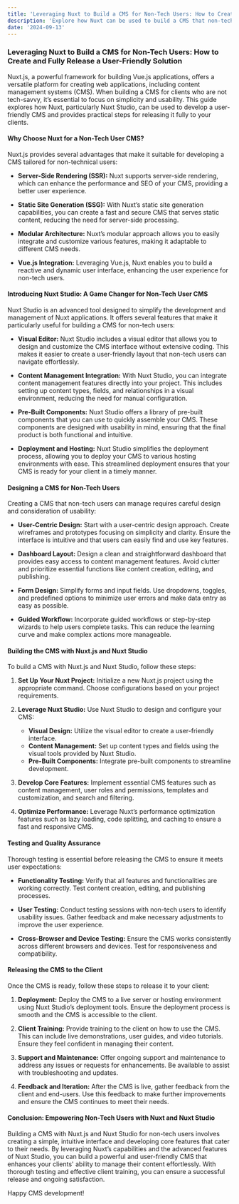 ```yaml
---
title: 'Leveraging Nuxt to Build a CMS for Non-Tech Users: How to Create and Fully Release a User-Friendly Solution'
description: 'Explore how Nuxt can be used to build a CMS that non-tech users can easily manage, and learn best practices for fully releasing the system to your clients.'
date: '2024-09-13'
---
```


### Leveraging Nuxt to Build a CMS for Non-Tech Users: How to Create and Fully Release a User-Friendly Solution

Nuxt.js, a powerful framework for building Vue.js applications, offers a versatile platform for creating web applications, including content management systems (CMS). When building a CMS for clients who are not tech-savvy, it’s essential to focus on simplicity and usability. This guide explores how Nuxt, particularly Nuxt Studio, can be used to develop a user-friendly CMS and provides practical steps for releasing it fully to your clients.

#### Why Choose Nuxt for a Non-Tech User CMS?

Nuxt.js provides several advantages that make it suitable for developing a CMS tailored for non-technical users:

- **Server-Side Rendering (SSR):** Nuxt supports server-side rendering, which can enhance the performance and SEO of your CMS, providing a better user experience.
  
- **Static Site Generation (SSG):** With Nuxt’s static site generation capabilities, you can create a fast and secure CMS that serves static content, reducing the need for server-side processing.
  
- **Modular Architecture:** Nuxt’s modular approach allows you to easily integrate and customize various features, making it adaptable to different CMS needs.

- **Vue.js Integration:** Leveraging Vue.js, Nuxt enables you to build a reactive and dynamic user interface, enhancing the user experience for non-tech users.

#### Introducing Nuxt Studio: A Game Changer for Non-Tech User CMS

Nuxt Studio is an advanced tool designed to simplify the development and management of Nuxt applications. It offers several features that make it particularly useful for building a CMS for non-tech users:

- **Visual Editor:** Nuxt Studio includes a visual editor that allows you to design and customize the CMS interface without extensive coding. This makes it easier to create a user-friendly layout that non-tech users can navigate effortlessly.

- **Content Management Integration:** With Nuxt Studio, you can integrate content management features directly into your project. This includes setting up content types, fields, and relationships in a visual environment, reducing the need for manual configuration.

- **Pre-Built Components:** Nuxt Studio offers a library of pre-built components that you can use to quickly assemble your CMS. These components are designed with usability in mind, ensuring that the final product is both functional and intuitive.

- **Deployment and Hosting:** Nuxt Studio simplifies the deployment process, allowing you to deploy your CMS to various hosting environments with ease. This streamlined deployment ensures that your CMS is ready for your client in a timely manner.

#### Designing a CMS for Non-Tech Users

Creating a CMS that non-tech users can manage requires careful design and consideration of usability:

- **User-Centric Design:** Start with a user-centric design approach. Create wireframes and prototypes focusing on simplicity and clarity. Ensure the interface is intuitive and that users can easily find and use key features.

- **Dashboard Layout:** Design a clean and straightforward dashboard that provides easy access to content management features. Avoid clutter and prioritize essential functions like content creation, editing, and publishing.

- **Form Design:** Simplify forms and input fields. Use dropdowns, toggles, and predefined options to minimize user errors and make data entry as easy as possible.

- **Guided Workflow:** Incorporate guided workflows or step-by-step wizards to help users complete tasks. This can reduce the learning curve and make complex actions more manageable.

#### Building the CMS with Nuxt.js and Nuxt Studio

To build a CMS with Nuxt.js and Nuxt Studio, follow these steps:

1. **Set Up Your Nuxt Project:** Initialize a new Nuxt.js project using the appropriate command. Choose configurations based on your project requirements.

2. **Leverage Nuxt Studio:** Use Nuxt Studio to design and configure your CMS:

   - **Visual Design:** Utilize the visual editor to create a user-friendly interface.
   - **Content Management:** Set up content types and fields using the visual tools provided by Nuxt Studio.
   - **Pre-Built Components:** Integrate pre-built components to streamline development.

3. **Develop Core Features:** Implement essential CMS features such as content management, user roles and permissions, templates and customization, and search and filtering.

4. **Optimize Performance:** Leverage Nuxt’s performance optimization features such as lazy loading, code splitting, and caching to ensure a fast and responsive CMS.

#### Testing and Quality Assurance

Thorough testing is essential before releasing the CMS to ensure it meets user expectations:

- **Functionality Testing:** Verify that all features and functionalities are working correctly. Test content creation, editing, and publishing processes.

- **User Testing:** Conduct testing sessions with non-tech users to identify usability issues. Gather feedback and make necessary adjustments to improve the user experience.

- **Cross-Browser and Device Testing:** Ensure the CMS works consistently across different browsers and devices. Test for responsiveness and compatibility.

#### Releasing the CMS to the Client

Once the CMS is ready, follow these steps to release it to your client:

1. **Deployment:** Deploy the CMS to a live server or hosting environment using Nuxt Studio’s deployment tools. Ensure the deployment process is smooth and the CMS is accessible to the client.

2. **Client Training:** Provide training to the client on how to use the CMS. This can include live demonstrations, user guides, and video tutorials. Ensure they feel confident in managing their content.

3. **Support and Maintenance:** Offer ongoing support and maintenance to address any issues or requests for enhancements. Be available to assist with troubleshooting and updates.

4. **Feedback and Iteration:** After the CMS is live, gather feedback from the client and end-users. Use this feedback to make further improvements and ensure the CMS continues to meet their needs.

#### Conclusion: Empowering Non-Tech Users with Nuxt and Nuxt Studio

Building a CMS with Nuxt.js and Nuxt Studio for non-tech users involves creating a simple, intuitive interface and developing core features that cater to their needs. By leveraging Nuxt’s capabilities and the advanced features of Nuxt Studio, you can build a powerful and user-friendly CMS that enhances your clients' ability to manage their content effortlessly. With thorough testing and effective client training, you can ensure a successful release and ongoing satisfaction.

Happy CMS development!
